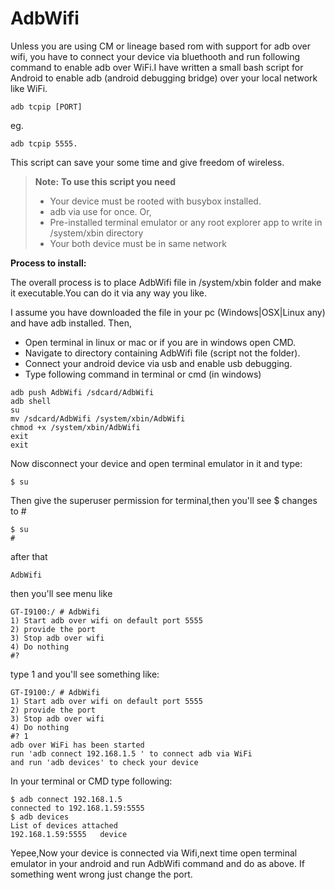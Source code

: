 # AdbWifi
 Unless you are using CM or lineage based rom with support for adb over wifi, you have to 
connect  your device via bluethooth and run following command to  enable adb over WiFi.I have written a small bash script for Android to enable adb (android debugging bridge) over your local network like WiFi.

```
adb tcpip [PORT]
```
eg.
```
adb tcpip 5555.
```
This script can save your some time and give freedom of wireless.


> **Note:**
> **To use this script you need**
>- Your device must be rooted with busybox installed.
>- adb via use for once.
>Or,
>- Pre-installed terminal emulator or any root explorer app to write in /system/xbin directory
>- Your both device must be in same network

**Process to install:**

The overall process is to place AdbWifi file in /system/xbin folder and make it executable.You can do it via any way you like.


I assume you have downloaded the file in your pc (Windows|OSX|Linux any) and have adb installed. Then,
- Open terminal in linux or mac or if you are in windows open CMD.
- Navigate to directory containing AdbWifi file (script not the folder).
- Connect your android device via usb and enable usb debugging.
- Type following command in terminal or cmd (in windows)
```
adb push AdbWifi /sdcard/AdbWifi
adb shell
su 
mv /sdcard/AdbWifi /system/xbin/AdbWifi
chmod +x /system/xbin/AdbWifi
exit
exit
```
Now disconnect your device and open terminal emulator in it and type:
```
$ su
```
Then give the superuser permission for terminal,then you'll see $ changes to #
```
$ su
#
```
after that
```
AdbWifi
```
then you'll see menu like 
```
GT-I9100:/ # AdbWifi                                                          
1) Start adb over wifi on default port 5555
2) provide the port
3) Stop adb over wifi
4) Do nothing
#? 
```
type 1 and you'll see something like:
```
GT-I9100:/ # AdbWifi                                                              
1) Start adb over wifi on default port 5555
2) provide the port
3) Stop adb over wifi
4) Do nothing
#? 1
adb over WiFi has been started
run 'adb connect 192.168.1.5 ' to connect adb via WiFi
and run 'adb devices' to check your device
```
In your terminal or CMD type following:
```
$ adb connect 192.168.1.5
connected to 192.168.1.59:5555
$ adb devices
List of devices attached
192.168.1.59:5555	device
```
Yepee,Now your device is connected via Wifi,next time open terminal emulator in your android and run AdbWifi command and do as above. If something went wrong just change the port.